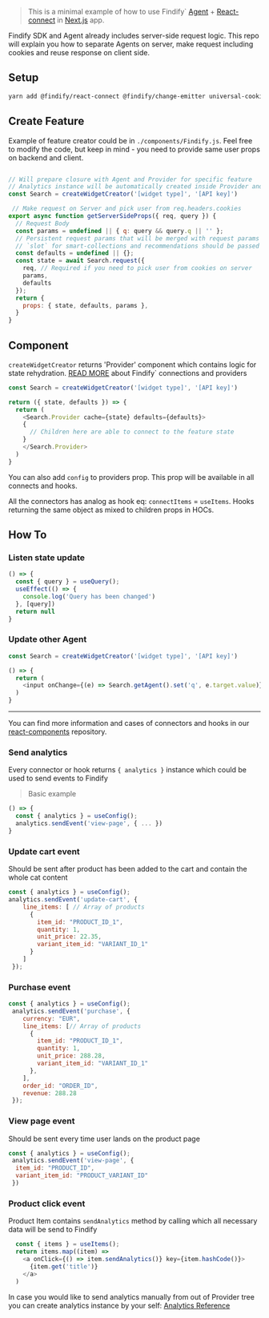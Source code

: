 > This is a minimal example of how to use Findify` [Agent](https://github.com/findify/findify-js/tree/develop/packages/agent) + [React-connect](https://github.com/findify/findify-js/tree/develop/packages/react-connect) in [Next.js](https://nextjs.org/learn) app.


Findify SDK and Agent already includes server-side request logic. This repo will explain you how to separate Agents on server, make request including cookies and reuse response on client side.

## Setup
```bash
yarn add @findify/react-connect @findify/change-emitter universal-cookie
```

## Create Feature
Example of feature creator could be in `./components/Findify.js`. Feel free to modify the code, but keep in mind - you need to provide same user props on backend and client.

```javascript

// Will prepare closure with Agent and Provider for specific feature
// Analytics instance will be automatically created inside Provider and provided down via React context
const Search = createWidgetCreator('[widget type]', '[API key]')

 // Make request on Server and pick user from req.headers.cookies
export async function getServerSideProps({ req, query }) {
  // Request Body
  const params = undefined || { q: query && query.q || '' };
  // Persistent request params that will be merged with request params on every request
  // `slot` for smart-collections and recommendations should be passed here
  const defaults = undefined || {};
  const state = await Search.request({
    req, // Required if you need to pick user from cookies on server
    params,
    defaults
  });
  return {
    props: { state, defaults, params },
  }
}

```

## Component
`createWidgetCreator` returns 'Provider' component which contains logic for state rehydration. [READ MORE](https://developers.findify.io/page/findify-react-connect-reference) about Findify` connections and providers

```javascript
const Search = createWidgetCreator('[widget type]', '[API key]')

return ({ state, defaults }) => {
  return (
    <Search.Provider cache={state} defaults={defaults}>
    { 
      // Children here are able to connect to the feature state
    }
    </Search.Provider>
  )
}
```

You can also add `config` to providers prop. This prop will be available in all connects and hooks.

All the connectors has analog as hook eq: `connectItems` = `useItems`. Hooks returning the same object as mixed to children props in HOCs.

## How To
### Listen state update
```js
() => {
  const { query } = useQuery();
  useEffect(() => {
    console.log('Query has been changed')
  }, [query])
  return null
}
```
### Update other Agent
```js
const Search = createWidgetCreator('[widget type]', '[API key]')

() => {
  return (
    <input onChange={(e) => Search.getAgent().set('q', e.target.value)}/>
  )
}
```

---
You can find more information and cases of connectors and hooks in our [react-components](https://github.com/findify/findify-js/tree/develop/packages/react-components) repository.


### Send analytics

Every connector or hook returns `{ analytics }` instance which could be used to send events to Findify

> Basic example
```js
() => {
  const { analytics } = useConfig();
  analytics.sendEvent('view-page', { ... })
}
```

### Update cart event
Should be sent after product has been added to the cart and contain the whole cat content
```javascript
const { analytics } = useConfig();
analytics.sendEvent('update-cart', {
    line_items: [ // Array of products
      {
        item_id: "PRODUCT_ID_1",
        quantity: 1,
        unit_price: 22.35,
        variant_item_id: "VARIANT_ID_1"
      }
    ]
 });
```
### Purchase event

```javascript
const { analytics } = useConfig();
 analytics.sendEvent('purchase', {
    currency: "EUR",
    line_items: [// Array of products
      {
        item_id: "PRODUCT_ID_1",
        quantity: 1,
        unit_price: 288.28,
        variant_item_id: "VARIANT_ID_1"
      },
    ],
    order_id: "ORDER_ID",
    revenue: 288.28
 });
```
### View page event
Should be sent every time user lands on the product page
```javascript
const { analytics } = useConfig();
 analytics.sendEvent('view-page', {
  item_id: "PRODUCT_ID",
  variant_item_id: "PRODUCT_VARIANT_ID"
 })
```
### Product click event
Product Item contains `sendAnalytics` method by calling which all necessary data will be send to Findify
```javascript
  const { items } = useItems();
  return items.map((item) =>
    <a onClick={() => item.sendAnalytics()} key={item.hashCode()}>
      {item.get('title')}
    </a>
  )
```
In case you would like to send analytics manually from out of Provider tree you can create analytics instance by your self:
[Analytics Reference](https://developers.findify.io/page/findify-analytics#setup) 
